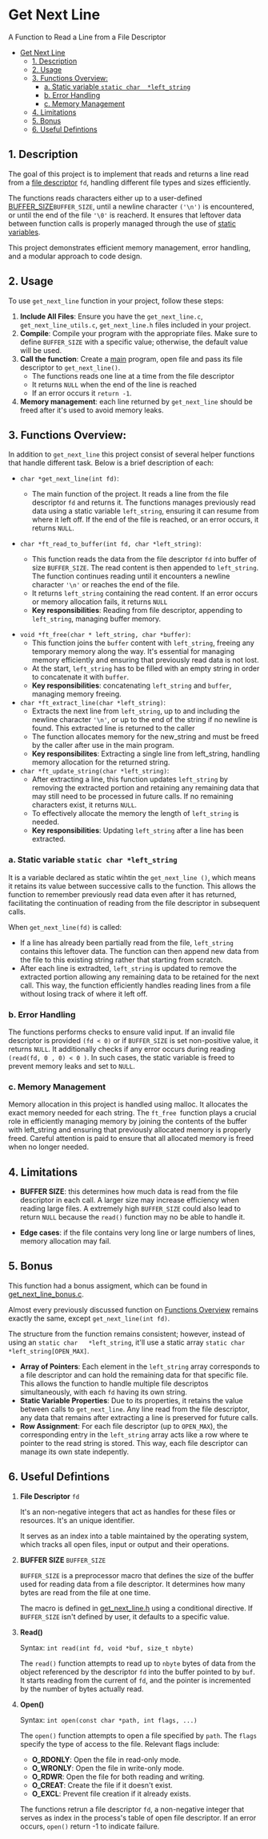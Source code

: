 # Get Next Line

A Function to Read a Line from a File Descriptor

- [Get Next Line](#get-next-line)
  - [1. Description](#1-description)
  - [2. Usage](#2-usage)
  - [3. Functions Overview:](#3-functions-overview)
    - [a. Static variable `static char	*left_string`](#a-static-variable-static-charleft_string)
    - [b. Error Handling](#b-error-handling)
    - [c. Memory Management](#c-memory-management)
  - [4. Limitations](#4-limitations)
  - [5. Bonus](#5-bonus)
  - [6. Useful Defintions](#6-useful-defintions)

## 1. Description

The goal of this project is to implement that reads and returns a line read from a [file descriptor](#6-useful-defintions) `fd`, handling different file types and sizes efficiently.

The functions reads characters either up to a user-defined [BUFFER_SIZE](#6-useful-defintions)`BUFFER_SIZE`, until a newline character `('\n')` is encountered, or until the end of the file `'\0'` is reacherd. It ensures that leftover data between function calls is properly managed through the use of [static variables](#a-static-variable-static-charleft_string).

This project demonstrates efficient memory management, error handling, and a modular approach to code design.

## 2. Usage

To use `get_next_line` function in your project, follow these steps:

1. **Include All Files**: Ensure you have the `get_next_line.c`, `get_next_line_utils.c`, `get_next_line.h` files included in your project.
2. **Compile**: Compile your program with the appropriate files. Make sure to define `BUFFER_SIZE` with a specific value; otherwise, the default value will be used.
3. **Call the function**: Create a [main](main.c) program, open file and pass its file descriptor to `get_next_line()`.
   - The functions reads one line at a time from the file descriptor
   - It returns `NULL` when the end of the line is reached
   - If an error occurs it `return -1`.
4. **Memory management**: each line returned by `get_next_line` should be freed after it's used to avoid memory leaks.

## 3. Functions Overview:

In addition to `get_next_line` this project consist of several helper functions that handle different task. Below is a brief description of each:

- `char *get_next_line(int fd)`:

  - The main function of the project. It reads a line from the file descriptor `fd` and returns it. The functions manages previously read data using a static variable `left_string`, ensuring it can resume from where it left off. If the end of the file is reached, or an error occurs, it returns `NULL`.

- `char *ft_read_to_buffer(int fd, char *left_string)`:

  - This function reads the data from the file descriptor `fd` into buffer of size `BUFFER_SIZE`. The read content is then appended to `left_string`. The function continues reading until it encounters a newline character `'\n'` or reaches the end of the file.
  - It returns `left_string` containing the read content. If an error occurs or memory allocation fails, it returns `NULL`
  - **Key responsibilities**: Reading from file descriptor, appending to `left_string`, managing buffer memory.

* `void *ft_free(char * left_string, char *buffer)`:
  - This function joins the `buffer` content with `left_string`, freeing any temporary memory along the way. It's essential for managing memory efficiently and ensuring that previously read data is not lost.
  - At the start, `left_string` has to be filled with an empty string in order to concatenate it with `buffer`.
  - **Key responsibilities**: concatenating `left_string` and `buffer`, managing memory freeing.
* `char *ft_extract_line(char *left_string)`:
  - Extracts the next line from `left_string`, up to and including the newline character `'\n'`, or up to the end of the string if no newline is found. This extracted line is returned to the caller
  - The function allocates memory for the new_string and must be freed by the caller after use in the main program.
  - **Key responsibilites**: Extracting a single line from left_string, handling memory allocation for the returned string.
* `char *ft_update_string(char *left_string)`:
  - After extracting a line, this function updates `left_string` by removing the extracted portion and retaining any remaining data that may still need to be processed in future calls. If no remaining characters exist, it returns `NULL`.
  - To effectively allocate the memory the length of `left_string` is needed.
  - **Key responsibilities**: Updating `left_string` after a line has been extracted.

### a. Static variable `static char	*left_string`

It is a variable declared as static wihtin the `get_next_line ()`, which means it retains its value between successive calls to the function. This allows the function to remember previously read data even after it has returned, facilitating the continuation of reading from the file descriptor in subsequent calls.

When `get_next_line(fd)` is called:

- If a line has already been partially read from the file, `left_string` contains this leftover data. The function can then append new data from the file to this existing string rather that starting from scratch.
- After each line is extradted, `left_string` is updated to remove the extracted portion allowing any remaining data to be retained for the next call. This way, the function efficiently handles reading lines from a file without losing track of where it left off.

### b. Error Handling

The functions performs checks to ensure valid input. If an invalid file descriptor is provided `(fd < 0)` or if `BUFFER_SIZE` is set non-positive value, it returns `NULL`. It additionally checks if any error occurs during reading `(read(fd, 0 , 0) < 0 )`. In such cases, the static variable is freed to prevent memory leaks and set to `NULL`.

### c. Memory Management

Memory allocation in this project is handled using malloc. It allocates the exact memory needed for each string. The `ft_free `function plays a crucial role in efficiently managing memory by joining the contents of the buffer with left_string and ensuring that previously allocated memory is properly freed. Careful attention is paid to ensure that all allocated memory is freed when no longer needed.

## 4. Limitations

- **BUFFER SIZE**: this determines how much data is read from the file descriptor in each call. A larger size may increase efficiency when reading large files. A extremely high `BUFFER_SIZE` could also lead to return `NULL` because the `read()` function may no be able to handle it.

- **Edge cases**: if the file contains very long line or large numbers of lines, memory allocation may fail.

## 5. Bonus

This function had a bonus assigment, which can be found in [get_next_line_bonus.c](./gnl_bonus/get_next_line_bonus.c).

Almost every previously discussed function on [Functions Overview](#3-functions-overview) remains exactly the same, except `get_next_line(int fd)`.

The structure from the function remains consistent; however, instead of using an `static char	*left_string`, it'll use a static array `static char	*left_string[OPEN_MAX]`.

- **Array of Pointers**: Each element in the `left_string` array corresponds to a file descriptor and can hold the remaining data for that specific file. This allows the function to handle multiple file descriptos simultaneously, with each `fd` having its own string.
- **Static Variable Properties**: Due to its properties, it retains the value between calls to `get_next_line`. Any line read from the file descriptor, any data that remains after extracting a line is preserved for future calls.
- **Row Assignment**: For each file descriptor (up to `OPEN_MAX`), the corresponding entry in the `left_string` array acts like a row where te pointer to the read string is stored. This way, each file descriptor can manage its own state indepently.

## 6. Useful Defintions

1. **File Descriptor** `fd`

   It's an non-negative integers that act as handles for these files or resources. It's an unique identifier.

   It serves as an index into a table maintained by the operating system, which tracks all open files, input or output and their operations.

2. **BUFFER SIZE** `BUFFER_SIZE`

   `BUFFER_SIZE` is a preprocessor macro that defines the size of the buffer used for reading data from a file descriptor. It determines how many bytes are read from the file at one time.

   The macro is defined in [get_next_line.h](./get_next_line.h) using a conditional directive. If `BUFFER_SIZE` isn't defined by user, it defaults to a specific value.

3. **Read()**

   Syntax: `int	read(int fd, void *buf, size_t nbyte)`

   The `read()` function attempts to read up to `nbyte` bytes of data from the object referenced by the descriptor `fd` into the buffer pointed to by `buf`. It starts reading from the current of `fd`, and the pointer is incremented by the number of bytes actually read.

4. **Open()**

   Syntax: `int	open(const char *path, int flags, ...)`

   The `open()` function attempts to open a file specified by `path`. The `flags` specify the type of access to the file. Relevant flags include:

   - **O_RDONLY**: Open the file in read-only mode.
   - **O_WRONLY**: Open the file in write-only mode.
   - **O_RDWR**: Open the file for both reading and writing.
   - **O_CREAT**: Create the file if it doesn't exist.
   - **O_EXCL**: Prevent file creation if it already exists.

   The functions retrun a file descriptor `fd`, a non-negative integer that serves as index in the process's table of open file descriptor. If an error occurs, `open()` return -1 to indicate failure.
